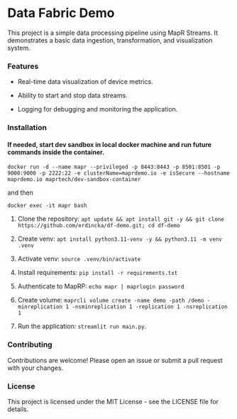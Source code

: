 # Data Fabric Demo

This project is a simple data processing pipeline using MapR Streams. It demonstrates a basic data ingestion, transformation, and visualization system.

### Features

- Real-time data visualization of device metrics.

- Ability to start and stop data streams.

- Logging for debugging and monitoring the application.

### Installation

#### If needed, start dev sandbox in local docker machine and run future commands inside the container.

`docker run -d --name mapr --privileged -p 8443:8443 -p 8501:8501 -p 9000:9000 -p 2222:22 -e clusterName=maprdemo.io -e isSecure --hostname maprdemo.io maprtech/dev-sandbox-container`

and then

`docker exec -it mapr bash`

1. Clone the repository: `apt update && apt install git -y && git clone https://github.com/erdincka/df-demo.git; cd df-demo`

2. Create venv: `apt install python3.11-venv -y && python3.11 -m venv .venv`

3. Activate venv: `source .venv/bin/activate`

4. Install requirements: `pip install -r requirements.txt`

5. Authenticate to MapRP: `echo mapr | maprlogin password`

6. Create volume: `maprcli volume create -name demo -path /demo -minreplication 1 -nsminreplication 1 -replication 1 -nsreplication 1`

7. Run the application: `streamlit run main.py`.

### Contributing

Contributions are welcome! Please open an issue or submit a pull request with your changes.

### License

This project is licensed under the MIT License - see the LICENSE file for details.
